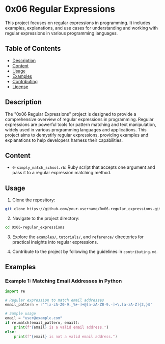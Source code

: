 # 0x06 Regular Expressions

This project focuses on regular expressions in programming. It includes examples, explanations, and use cases for understanding and working with regular expressions in various programming languages.

## Table of Contents

- [Description](#description)
- [Content](#content)
- [Usage](#usage)
- [Examples](#examples)
- [Contributing](#contributing)
- [License](#license)

## Description

The "0x06 Regular Expressions" project is designed to provide a comprehensive overview of regular expressions in programming. Regular expressions are powerful tools for pattern matching and text manipulation, widely used in various programming languages and applications. This project aims to demystify regular expressions, providing examples and explanations to help developers harness their capabilities.

## Content

- `0-simply_match_school.rb`: Ruby script that accepts one argument and pass it to a regular expression matching method.

## Usage

1. Clone the repository:

```bash
git clone https://github.com/your-username/0x06-regular_expressions.git
```

2. Navigate to the project directory:

```bash
cd 0x06-regular_expressions
```

3. Explore the `examples/`, `tutorials/`, and `reference/` directories for practical insights into regular expressions.

4. Contribute to the project by following the guidelines in `contributing.md`.

## Examples

### Example 1: Matching Email Addresses in Python

```python
import re

# Regular expression to match email addresses
email_pattern = r'^[a-zA-Z0-9._%+-]+@[a-zA-Z0-9.-]+\.[a-zA-Z]{2,}$'

# Sample usage
email = "user@example.com"
if re.match(email_pattern, email):
    print(f"{email} is a valid email address.")
else:
    print(f"{email} is not a valid email address.")

